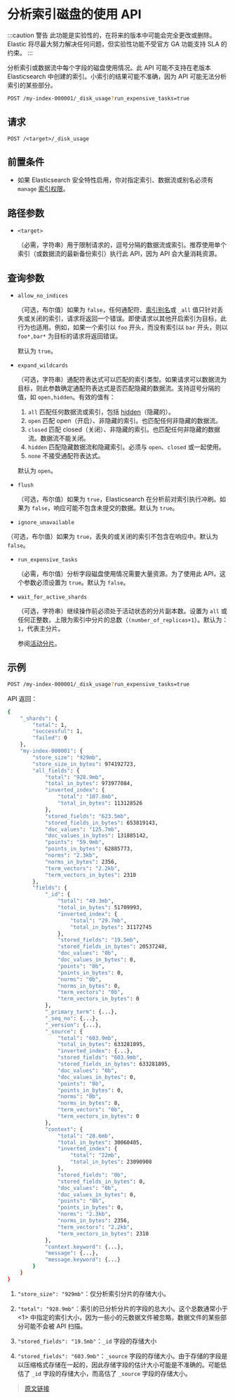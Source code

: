 # 分析索引磁盘的使用 API

:::caution 警告
此功能是实验性的，在将来的版本中可能会完全更改或删除。Elastic 将尽最大努力解决任何问题，但实验性功能不受官方 GA 功能支持 SLA 的约束。
:::

分析索引或数据流中每个字段的磁盘使用情况。此 API 可能不支持在老版本 Elasticsearch 中创建的索引。小索引的结果可能不准确，因为 API 可能无法分析索引的某些部分。

```bash
POST /my-index-000001/_disk_usage?run_expensive_tasks=true
```

## 请求

`POST /<target>/_disk_usage`

## 前置条件

- 如果 Elasticsearch 安全特性启用，你对指定索引、数据流或别名必须有 `manage` [索引权限](/secure_the_elastic_statck/user_authorization/security_privileges#索引权限)。

## 路径参数

- `<target>`

  （必需，字符串）用于限制请求的，逗号分隔的数据流或索引。推荐使用单个索引（或数据流的最新备份索引）执行此 API，因为 API 会大量消耗资源。

## 查询参数

- `allow_no_indices`

  （可选，布尔值）如果为 `false`，任何通配符、[索引别名](/rest_apis/index_apis/bulk_index_alias)或 `_all` 值只针对丢失或关闭的索引，请求将返回一个错误。即使请求以其他开启索引为目标，此行为也适用。例如，如果一个索引以 `foo` 开头，而没有索引以 `bar` 开头，则以 `foo*,bar*` 为目标的请求将返回错误。

  默认为 `true`。

- `expand_wildcards`

  （可选，字符串）通配符表达式可以匹配的索引类型。如果请求可以数据流为目标，则此参数确定通配符表达式是否匹配隐藏的数据流。支持逗号分隔的值，如 `open,hidden`。有效的值有：

  1. `all`
  匹配任何数据流或索引，包括 [hidden](/rest_apis/api_convention/multi_target_syntax#隐藏数据流和索引)（隐藏的）。
  2. `open`
  匹配 open（开启）、非隐藏的索引。也匹配任何非隐藏的数据流。
  3. `closed`
  匹配 closed（关闭）、非隐藏的索引。也匹配任何非隐藏的数据流。数据流不能关闭。
  4. `hidden`
  匹配隐藏数据流和隐藏索引。必须与 `open`、`closed` 或一起使用。
  5. `none`
  不接受通配符表达式。

  默认为 `open`。

- `flush`

  （可选，布尔值）如果为 `true`，Elasticsearch 在分析前对索引执行冲刷。如果为 `false`，响应可能不包含未提交的数据。默认为 `true`。

- `ignore_unavailable`

（可选，布尔值）如果为 `true`，丢失的或关闭的索引不包含在响应中。默认为 `false`。

- `run_expensive_tasks`

  （必需，布尔值）分析字段磁盘使用情况需要大量资源。为了使用此 API，这个参数必须设置为 `true`。默认为 `false`。

- `wait_for_active_shards`

  （可选，字符串）继续操作前必须处于活动状态的分片副本数。设置为 `all` 或任何正整数，上限为索引中分片的总数（`(number_of_replicas+1`）。默认为：`1`，代表主分片。

  参阅[活动分片](/rest_apis/document_apis/docs_index#活动分片)。

## 示例

```bash
POST /my-index-000001/_disk_usage?run_expensive_tasks=true
```

API 返回：

```bash
{
    "_shards": {
        "total": 1,
        "successful": 1,
        "failed": 0
    },
    "my-index-000001": {
        "store_size": "929mb",
        "store_size_in_bytes": 974192723,
        "all_fields": {
            "total": "928.9mb",
            "total_in_bytes": 973977084,
            "inverted_index": {
                "total": "107.8mb",
                "total_in_bytes": 113128526
            },
            "stored_fields": "623.5mb",
            "stored_fields_in_bytes": 653819143,
            "doc_values": "125.7mb",
            "doc_values_in_bytes": 131885142,
            "points": "59.9mb",
            "points_in_bytes": 62885773,
            "norms": "2.3kb",
            "norms_in_bytes": 2356,
            "term_vectors": "2.2kb",
            "term_vectors_in_bytes": 2310
        },
        "fields": {
            "_id": {
                "total": "49.3mb",
                "total_in_bytes": 51709993,
                "inverted_index": {
                    "total": "29.7mb",
                    "total_in_bytes": 31172745
                },
                "stored_fields": "19.5mb",
                "stored_fields_in_bytes": 20537248,
                "doc_values": "0b",
                "doc_values_in_bytes": 0,
                "points": "0b",
                "points_in_bytes": 0,
                "norms": "0b",
                "norms_in_bytes": 0,
                "term_vectors": "0b",
                "term_vectors_in_bytes": 0
            },
            "_primary_term": {...},
            "_seq_no": {...},
            "_version": {...},
            "_source": {
                "total": "603.9mb",
                "total_in_bytes": 633281895,
                "inverted_index": {...},
                "stored_fields": "603.9mb",
                "stored_fields_in_bytes": 633281895,
                "doc_values": "0b",
                "doc_values_in_bytes": 0,
                "points": "0b",
                "points_in_bytes": 0,
                "norms": "0b",
                "norms_in_bytes": 0,
                "term_vectors": "0b",
                "term_vectors_in_bytes": 0
            },
            "context": {
                "total": "28.6mb",
                "total_in_bytes": 30060405,
                "inverted_index": {
                    "total": "22mb",
                    "total_in_bytes": 23090908
                },
                "stored_fields": "0b",
                "stored_fields_in_bytes": 0,
                "doc_values": "0b",
                "doc_values_in_bytes": 0,
                "points": "0b",
                "points_in_bytes": 0,
                "norms": "2.3kb",
                "norms_in_bytes": 2356,
                "term_vectors": "2.2kb",
                "term_vectors_in_bytes": 2310
            },
            "context.keyword": {...},
            "message": {...},
            "message.keyword": {...}
        }
    }
}
```

1. `"store_size": "929mb"`：仅分析索引分片的存储大小。

2. `"total": "928.9mb"`：索引的已分析分片的字段的总大小。这个总数通常小于 <1> 中指定的索引大小，因为一些小的元数据文件被忽略，数据文件的某些部分可能不会被 API 扫描。

3. `"stored_fields": "19.5mb"`：`_id` 字段的存储大小

4. `"stored_fields": "603.9mb"`：`_source` 字段的存储大小。由于存储的字段是以压缩格式存储在一起的，因此存储字段的估计大小可能是不准确的。可能低估了 `_id` 字段的存储大小，而高估了 `_source` 字段的存储大小。

> [原文链接](https://www.elastic.co/guide/en/elasticsearch/reference/current/indices-disk-usage.html)
